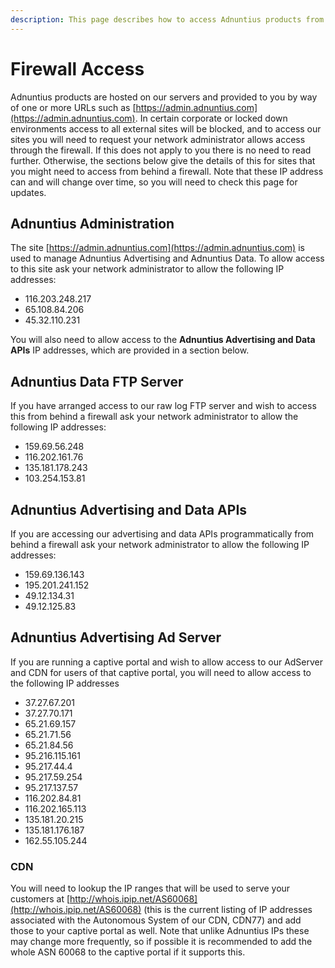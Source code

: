 ```yaml
---
description: This page describes how to access Adnuntius products from behind a firewall
---
```


# Firewall Access

Adnuntius products are hosted on our servers and provided to you by way of one or more URLs such as [https://admin.adnuntius.com](https://admin.adnuntius.com). In certain corporate or locked down environments access to all external sites will be blocked, and to access our sites you will need to request your network administrator allows access through the firewall. If this does not apply to you there is no need to read further. Otherwise, the sections below give the details of this for sites that you might need to access from behind a firewall. Note that these IP address can and will change over time, so you will need to check this page for updates.

## Adnuntius Administration

The site [https://admin.adnuntius.com](https://admin.adnuntius.com) is used to manage Adnuntius Advertising and Adnuntius Data. To allow access to this site ask your network administrator to allow the following IP addresses:

* 116.203.248.217
* 65.108.84.206
* 45.32.110.231

You will also need to allow access to the **Adnuntius Advertising and Data APIs** IP addresses, which are provided in a section below.

## Adnuntius Data FTP Server

If you have arranged access to our raw log FTP server and wish to access this from behind a firewall ask your network administrator to allow the following IP addresses:

* 159.69.56.248&#x20;
* 116.202.161.76&#x20;
* 135.181.178.243&#x20;
* 103.254.153.81

## Adnuntius Advertising and Data APIs

If you are accessing our advertising and data APIs programmatically from behind a firewall ask your network administrator to allow the following IP addresses:

* 159.69.136.143
* 195.201.241.152
* 49.12.134.31
* 49.12.125.83

## Adnuntius Advertising Ad Server

If you are running a captive portal and wish to allow access to our AdServer and CDN for users of that captive portal, you will need to allow access to the following IP addresses

* 37.27.67.201
* 37.27.70.171
* 65.21.69.157
* 65.21.71.56
* 65.21.84.56
* 95.216.115.161
* 95.217.44.4
* 95.217.59.254
* 95.217.137.57
* 116.202.84.81
* 116.202.165.113
* 135.181.20.215
* 135.181.176.187
* 162.55.105.244

### CDN

You will need to lookup the IP ranges that will be used to serve your customers at [http://whois.ipip.net/AS60068](http://whois.ipip.net/AS60068) (this is the current listing of IP addresses associated with the Autonomous System of our CDN, CDN77) and add those to your captive portal as well. Note that unlike Adnuntius IPs these may change more frequently, so if possible it is recommended to add the whole ASN 60068 to the captive portal if it supports this.
